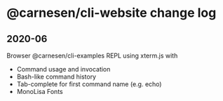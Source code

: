 # @carnesen/cli-website change log

## 2020-06
Browser @carnesen/cli-examples REPL using xterm.js with
- Command usage and invocation
- Bash-like command history
- Tab-complete for first command name (e.g. echo)
- MonoLisa Fonts
